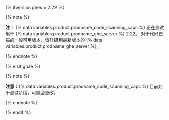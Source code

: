 {% ifversion ghes = 2.22 %}

{% note %}

**注：** {% data variables.product.prodname_code_scanning_capc %} 正在测试用于 {% data variables.product.prodname_ghe_server %} 2.22。 对于代码扫描的一般可用版本，请升级到最新版本的 {% data variables.product.prodname_ghe_server %}。

{% endnote %}

{% elsif ghae %}

{% note %}

**注意：**{% data variables.product.prodname_code_scanning_capc %} 目前处于测试阶段，可能会更改。

{% endnote %}

{% endif %}
